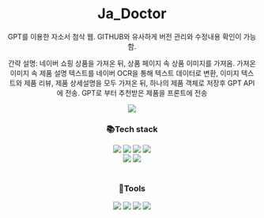 # Ja_Doctor
GPT를 이용한 자소서 첨삭 웹. GITHUB와 유사하게 버전 관리와 수정내용 확인이 가능함.

<html>

<body align="center">
  <p>간략 설명: 네이버 쇼핑 상품을 가져온 뒤, 상품 페이지 속 상품 이미지를 가져옴. 가져온 이미지 속 제품 설명 텍스트를 네이버 OCR을 통해 텍스트 데이터로 변환, 이미지 텍스트와 제품 리뷰, 제품 상세설명을 모두 가져온 뒤,
  하나의 제품 객체로 저장후 GPT API에 전송. GPT로 부터 추천받은 제품을 프론트에 전송</p>
<img src="https://capsule-render.vercel.app/api?type=waving&color=auto&height=300&section=header&text=Lettuce%20Github&fontSize=90">
<h3 align="center">📚Tech stack</h3>

<div align="center">
<img src="https://img.shields.io/badge/Django-092E20?style=flat&logo=django&logoColor=white" />
<img src="https://img.shields.io/badge/DRF-E01F3D?style=flat&logo=django&logoColor=white" />
<img src="https://img.shields.io/badge/Openai-412991?style=flat&logo=openai&logoColor=white" />
<img src="https://img.shields.io/badge/Opencv-5C3EE8?style=flat&logo=opencv&logoColor=white" />
  <br>
<img src="https://img.shields.io/badge/NaverOCR-03C75A?style=flat&logo=naver&logoColor=white" />
<img src="https://img.shields.io/badge/Python-3776AB?style=flat&logo=python&logoColor=white" />
  <br>
    <br>

<h3 align="center">🔧Tools</h3>  
<img src="https://img.shields.io/badge/Github-181717?style=flat&logo=github&logoColor=white" />
<img src="https://img.shields.io/badge/Slack-4A154B?style=flat&logo=slack&logoColor=white" />
<img src="https://img.shields.io/badge/Sqlite-003B57?style=flat&logo=sqlite&logoColor=white" />
<img src="https://img.shields.io/badge/Pycharm-000000?style=flat&logo=pycharm&logoColor=white" />
</div>
  <br>
    <br>
</body>

</html>
